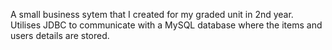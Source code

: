 A small business sytem that I created for my graded unit in 2nd year. Utilises JDBC to communicate with a MySQL database where the items and users details are stored.
